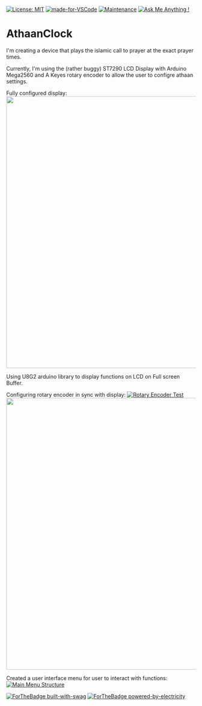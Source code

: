 [![License: MIT](https://img.shields.io/badge/License-MIT-yellow.svg)](https://opensource.org/licenses/MIT)
[![made-for-VSCode](https://img.shields.io/badge/Made%20for-VSCode-1f425f.svg)](https://code.visualstudio.com/)
[![Maintenance](https://img.shields.io/badge/Maintained%3F-yes-green.svg)](https://GitHub.com/Naereen/StrapDown.js/graphs/commit-activity)
[![Ask Me Anything !](https://img.shields.io/badge/Ask%20me-anything-1abc9c.svg)](https://github.com/suroh001/AthaanClock/issues/new)

# AthaanClock
I'm creating a device that plays the islamic call to prayer at the exact prayer times.

Currently, I'm using the (rather buggy) ST7290 LCD Display with Arduino Mega2560 and A Keyes rotary encoder to allow the user to configre athaan settings.

Fully configured display:
<img src="https://raw.githubusercontent.com/suroh001/AthaanClock/master/Images/board.JPG" width="720">

Using U8G2 arduino library to display functions on LCD on Full screen Buffer.

Configuring rotary encoder in sync with display:
[![Rotary Encoder Test](Images//rotaryencoder.gif)](https://www.youtube.com/watch?v=2VTkItwqr3U)
<img src="https://github.com/favicon.ico" width="720">

Created a user interface menu for user to interact with functions:
[![Main Menu Structure](Images//menuStructure.gif)](https://www.youtube.com/watch?v=KpKawGa38oY)

[![ForTheBadge built-with-swag](http://ForTheBadge.com/images/badges/built-with-swag.svg)](https://GitHub.com/suroh001/)
[![ForTheBadge powered-by-electricity](http://ForTheBadge.com/images/badges/powered-by-electricity.svg)](http://ForTheBadge.com)
